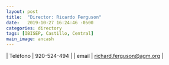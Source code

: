 ```yaml
---
layout: post
title:  "Director: Ricardo Ferguson"
date:   2019-10-27 16:24:46 -0500
categories: directory
tags: [IBISEP, Castillo, Central]
main_image: ancash
---
```


| Teléfono    | 920-524-494 |
| email       | richard.ferguson@agm.org |



